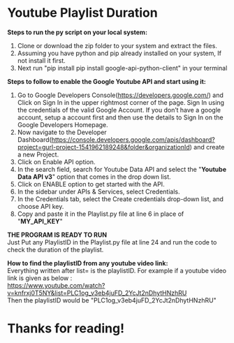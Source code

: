 # Youtube Playlist Duration

**Steps to run the py script on your local system:** 
1. Clone or download the zip folder to your system and extract the files.
2. Assuming you have python and pip already installed on your system, If not install it first.
3. Next run "pip install pip install google-api-python-client" in your terminal

**Steps to follow to enable the Google Youtube API and start using it:**
1. Go to Google Developers Console(https://developers.google.com/) and Click on Sign In in the upper rightmost corner of the page. Sign In using the credentials of the valid Google Account. If you don’t have a google account, setup a account first and then use the details to Sign In on the Google Developers Homepage.
2. Now navigate to the Developer Dashboard(https://console.developers.google.com/apis/dashboard?project=gurl-project-1541962189248&folder&organizationId) and create a new Project.
3. Click on Enable API option.
4. In the search field, search for Youtube Data API and select the "**Youtube Data API v3**" option that comes in the drop down list.
5. Click on ENABLE option to get started with the API.
6. In the sidebar under APIs & Services, select Credentials.
7. In the Credentials tab, select the Create credentials drop-down list, and choose API key.
8. Copy and paste it in the Playlist.py file at line 6 in place of "**MY_API_KEY**"

**THE PROGRAM IS READY TO RUN**<br>
Just Put any PlaylistID in the Playlist.py file at line 24 and run the code to check the duration of the playlist.

**How to find the playlistID from any youtube video link:**<br>
Everything written after list= is the playlistID. For example if a youtube video link is given as below :<br> 
https://www.youtube.com/watch?v=knfrxj0T5NY&list=PLC1og_v3eb4juFD_2YcJt2nDhytHNzhRU <br>
Then the playlistID would be "PLC1og_v3eb4juFD_2YcJt2nDhytHNzhRU"



# Thanks for reading!

